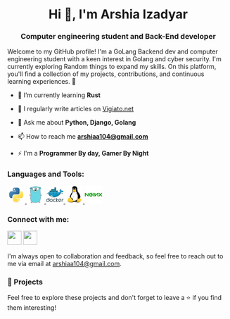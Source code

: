 <h1 align="center">Hi 👋, I'm Arshia Izadyar</h1>
<h3 align="center">Computer engineering student and Back-End developer</h3>

Welcome to my GitHub profile! I'm a GoLang Backend dev and computer engineering student with a keen interest in Golang and cyber security. I'm currently exploring Random things to expand my skills. On this platform, you'll find a collection of my projects, contributions, and continuous learning experiences. 🚀


- 🌱 I’m currently learning **Rust**

- 📝 I regularly write articles on <a href="https://vigiato.net">Vigiato.net</a>

- 💬 Ask me about **Python, Django, Golang**

- 📫 How to reach me **arshiaa104@gmail.com**
- ⚡ I'm a **Programmer By day, Gamer By Night**



<h3 align="left">Languages and Tools:</h3>
<p align="left"> 
<a href="https://www.python.org" target="_blank" rel="noreferrer"> <img src="https://raw.githubusercontent.com/devicons/devicon/master/icons/python/python-original.svg" alt="python" width="40" height="40"/> </a><a href="https://golang.org" target="_blank" rel="noreferrer"> <img src="https://raw.githubusercontent.com/devicons/devicon/master/icons/go/go-original.svg" alt="go" width="40" height="40"/> </a>   <a href="https://www.docker.com/" target="_blank" rel="noreferrer"> <img src="https://raw.githubusercontent.com/devicons/devicon/master/icons/docker/docker-original-wordmark.svg" alt="docker" width="40" height="40"/> </a><a href="https://www.linux.org/" target="_blank" rel="noreferrer"> <img src="https://raw.githubusercontent.com/devicons/devicon/master/icons/linux/linux-original.svg" alt="linux" width="40" height="40"/> </a> <a href="https://www.nginx.com" target="_blank" rel="noreferrer"> <img src="https://raw.githubusercontent.com/devicons/devicon/master/icons/nginx/nginx-original.svg" alt="nginx" width="40" height="40"/> </a>


<h3 align="left">Connect with me:</h3>

<p align="left"> <a href="https://discord.com/users/JackDaw#0880" target="_blank" rel="noreferrer"><img src="https://raw.githubusercontent.com/danielcranney/readme-generator/main/public/icons/socials/discord.svg" width="32" height="32" /></a> <a href="https://www.github.com/Arshia-Izadyar" target="_blank" rel="noreferrer"><img src="https://raw.githubusercontent.com/danielcranney/readme-generator/main/public/icons/socials/github.svg" width="32" height="32" /></a></p>


I'm always open to collaboration and feedback, so feel free to reach out to me via email at arshiaa104@gmail.com.

### 🚀 Projects

Feel free to explore these projects and don't forget to leave a ⭐ if you find them interesting!

